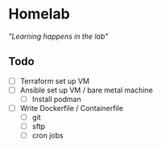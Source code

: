 # Homelab
_"Learning happens in the lab"_

## Todo
- [ ] Terraform set up VM
- [ ] Ansible set up VM / bare metal machine
    - [ ] Install podman
- [ ] Write Dockerfile / Containerfile
    - [ ] git
    - [ ] sftp
    - [ ] cron jobs
